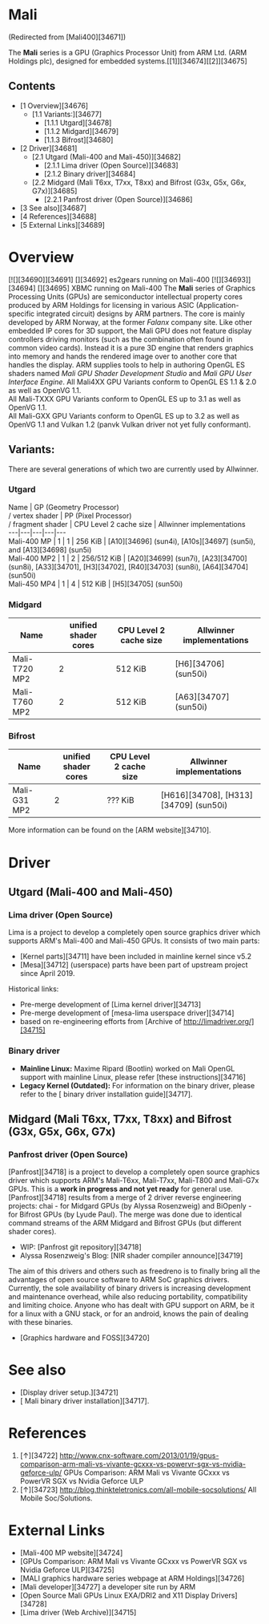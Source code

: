 # Mali
(Redirected from [Mali400][34671])
 
The **Mali** series is a GPU (Graphics Processor Unit) from ARM Ltd. (ARM Holdings plc), designed for embedded systems.[[1]][34674][[2]][34675]
## Contents
  * [1 Overview][34676]
    * [1.1 Variants:][34677]
      * [1.1.1 Utgard][34678]
      * [1.1.2 Midgard][34679]
      * [1.1.3 Bifrost][34680]
  * [2 Driver][34681]
    * [2.1 Utgard (Mali-400 and Mali-450)][34682]
      * [2.1.1 Lima driver (Open Source)][34683]
      * [2.1.2 Binary driver][34684]
    * [2.2 Midgard (Mali T6xx, T7xx, T8xx) and Bifrost (G3x, G5x, G6x, G7x)][34685]
      * [2.2.1 Panfrost driver (Open Source)][34686]
  * [3 See also][34687]
  * [4 References][34688]
  * [5 External Links][34689]

# Overview
[![][34690]][34691]
[][34692]
es2gears running on Mali-400
[![][34693]][34694]
[][34695]
XBMC running on Mali-400
The **Mali** series of Graphics Processing Units (GPUs) are semiconductor intellectual property cores produced by ARM Holdings for licensing in various ASIC (Application-specific integrated circuit) designs by ARM partners. The core is mainly developed by ARM Norway, at the former _Falanx_ company site. 
Like other embedded IP cores for 3D support, the Mali GPU does not feature display controllers driving monitors (such as the combination often found in common video cards). Instead it is a pure 3D engine that renders graphics into memory and hands the rendered image over to another core that handles the display. 
ARM supplies tools to help in authoring OpenGL ES shaders named _Mali GPU Shader Development Studio_ and _Mali GPU User Interface Engine_. 
All Mali4XX GPU Variants conform to OpenGL ES 1.1 & 2.0 as well as OpenVG 1.1.  
All Mali-TXXX GPU Variants conform to OpenGL ES up to 3.1 as well as OpenVG 1.1.  
All Mali-GXX GPU Variants conform to OpenGL ES up to 3.2 as well as OpenVG 1.1 and Vulkan 1.2 (panvk Vulkan driver not yet fully conformant). 
## Variants:
There are several generations of which two are currently used by Allwinner. 
### Utgard
Name | GP (Geometry Processor)   
/ vertex shader | PP (Pixel Processor)   
/ fragment shader | CPU Level 2 cache size | Allwinner implementations   
---|---|---|---|---  
Mali-400 MP  | 1  | 1  | 256 KiB  | [A10][34696] (sun4i), [A10s][34697] (sun5i), and [A13][34698] (sun5i)   
Mali-400 MP2  | 1  | 2  | 256/512 KiB  | [A20][34699] (sun7i), [A23][34700] (sun8i), [A33][34701], [H3][34702], [R40][34703] (sun8i), [A64][34704] (sun50i)   
Mali-450 MP4  | 1  | 4  | 512 KiB  | [H5][34705] (sun50i)   
### Midgard
Name | unified shader cores | CPU Level 2 cache size | Allwinner implementations   
---|---|---|---  
Mali-T720 MP2  | 2  | 512 KiB  | [H6][34706] (sun50i)   
Mali-T760 MP2  | 2  | 512 KiB  | [A63][34707] (sun50i)   
### Bifrost
Name | unified shader cores | CPU Level 2 cache size | Allwinner implementations   
---|---|---|---  
Mali-G31 MP2  | 2  | ??? KiB  | [H616][34708], [H313][34709] (sun50i)   
More information can be found on the [ARM website][34710]. 
# Driver
## Utgard (Mali-400 and Mali-450)
### Lima driver (Open Source)
Lima is a project to develop a completely open source graphics driver which supports ARM's Mali-400 and Mali-450 GPUs. 
It consists of two main parts: 
  * [Kernel parts][34711] have been included in mainline kernel since v5.2
  * [Mesa][34712] (userspace) parts have been part of upstream project since April 2019.

Historical links: 
  * Pre-merge development of [Lima kernel driver][34713]
  * Pre-merge development of [mesa-lima userspace driver][34714]
  * based on re-engineering efforts from [Archive of http://limadriver.org/][34715]

### Binary driver
  * **Mainline Linux:** Maxime Ripard (Bootlin) worked on Mali OpenGL support with mainline Linux, please refer [these instructions][34716]
  * **Legacy Kernel (Outdated):** For information on the binary driver, please refer to the [ binary driver installation guide][34717].

## Midgard (Mali T6xx, T7xx, T8xx) and Bifrost (G3x, G5x, G6x, G7x)
### Panfrost driver (Open Source)
[Panfrost][34718] is a project to develop a completely open source graphics driver which supports ARM's Mali-T6xx, Mali-T7xx, Mali-T800 and Mali-G7x GPUs. This is a **work in progress and not yet ready** for general use.  
[Panfrost][34718] results from a merge of 2 driver reverse engineering projects: chai - for Midgard GPUs (by Alyssa Rosenzweig) and BiOpenly - for Bifrost GPUs (by Lyude Paul). The merge was done due to identical command streams of the ARM Midgard and Bifrost GPUs (but different shader cores). 
  * WIP: [Panfrost git repository][34718]
  * Alyssa Rosenzweig's Blog: [NIR shader compiler announce][34719]

  

The aim of this drivers and others such as freedreno is to finally bring all the advantages of open source software to ARM SoC graphics drivers. Currently, the sole availability of binary drivers is increasing development and maintenance overhead, while also reducing portability, compatibility and limiting choice. Anyone who has dealt with GPU support on ARM, be it for a linux with a GNU stack, or for an android, knows the pain of dealing with these binaries. 
  * [Graphics hardware and FOSS][34720]

# See also
  * [Display driver setup.][34721]
  * [ Mali binary driver installation][34717].

# References
  1. [↑][34722] <http://www.cnx-software.com/2013/01/19/gpus-comparison-arm-mali-vs-vivante-gcxxx-vs-powervr-sgx-vs-nvidia-geforce-ulp/> GPUs Comparison: ARM Mali vs Vivante GCxxx vs PowerVR SGX vs Nvidia Geforce ULP
  2. [↑][34723] <http://blog.thinkteletronics.com/all-mobile-socsolutions/> All Mobile Soc/Solutions.

# External Links
  * [Mali-400 MP website][34724]
  * [GPUs Comparison: ARM Mali vs Vivante GCxxx vs PowerVR SGX vs Nvidia Geforce ULP][34725]
  * [MALI graphics hardware series webpage at ARM Holdings][34726]
  * [Mali developer][34727] a developer site run by ARM
  * [Open Source Mali GPUs Linux EXA/DRI2 and X11 Display Drivers][34728]
  * [Lima driver (Web Archive)][34715]
